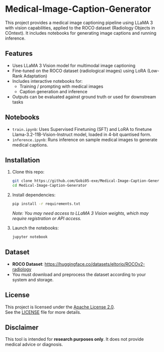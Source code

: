 # Medical-Image-Caption-Generator

This project provides a medical image captioning pipeline using LLaMA 3 with vision capabilities, applied to the ROCO dataset (Radiology Objects in COntext). It includes notebooks for generating image captions and running inference.

## Features

- Uses LLaMA 3 Vision model for multimodal image captioning
- Fine-tuned on the ROCO dataset (radiological images) using LoRA (Low-Rank Adaptation)
- Includes interactive notebooks for:
  - Training / prompting with medical images
  - Caption generation and inference
- Outputs can be evaluated against ground truth or used for downstream tasks

## Notebooks

- `train.ipynb`: Uses Supervised Finetuning (SFT) and LoRA to finetune Llama-3.2-11B-Vision-Instruct model, loaded in 4-bit quantised form.
- `inference.ipynb`: Runs inference on sample medical images to generate medical captions.

## Installation

1. Clone this repo:
   ```bash
   git clone https://github.com/Gobi05-exe/Medical-Image-Caption-Generator.git
   cd Medical-Image-Caption-Generator
   ```

2. Install dependencies:
   ```bash
   pip install -r requirements.txt
   ```

   _Note: You may need access to LLaMA 3 Vision weights, which may require registration or API access._

3. Launch the notebooks:
   ```bash
   jupyter notebook
   ```

## Dataset

- **ROCO Dataset**: https://huggingface.co/datasets/eltorio/ROCOv2-radiology
- You must download and preprocess the dataset according to your system and storage.

## License

This project is licensed under the [Apache License 2.0](https://www.apache.org/licenses/LICENSE-2.0).  
See the [LICENSE](LICENSE) file for more details.

## Disclaimer

This tool is intended for **research purposes only**. It does not provide medical advice or diagnosis.
